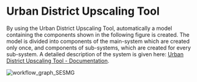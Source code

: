 # Urban District Upscaling Tool
By using the Urban District Upscaling Tool, automatically a model containing 
the components shown in the following figure is created. The model is divided 
into components of the main-system which are created only once, and components 
of sub-systems, which are created for every sub-system. A detailed description 
of the system is given here:
[Urban District Upscaling Tool - Documentation](https://spreadsheet-energy-system-model-generator.readthedocs.io/en/latest/01.04.00_urban_district_upscaling.html).

![workflow_graph_SESMG](/docs/images/manual/UpscalingTool/Upscaling_Model.png)
